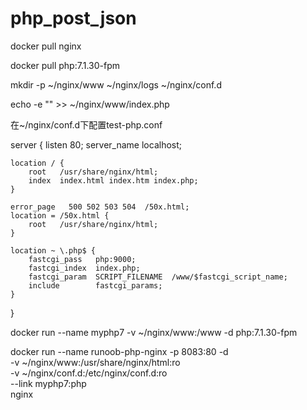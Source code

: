# php_post_json

docker pull nginx

docker pull php:7.1.30-fpm

mkdir -p ~/nginx/www ~/nginx/logs ~/nginx/conf.d

echo -e "<?php\n    phpinfo();\n?>" >> ~/nginx/www/index.php

在~/nginx/conf.d下配置test-php.conf

server {
    listen       80;
    server_name  localhost;
    
    location / {
        root   /usr/share/nginx/html;
        index  index.html index.htm index.php;
    }
   
    error_page   500 502 503 504  /50x.html;
    location = /50x.html {
        root   /usr/share/nginx/html;
    }
    
    location ~ \.php$ {
        fastcgi_pass   php:9000;
        fastcgi_index  index.php;
        fastcgi_param  SCRIPT_FILENAME  /www/$fastcgi_script_name;
        include        fastcgi_params;
    }
}

docker run --name  myphp7 -v ~/nginx/www:/www  -d php:7.1.30-fpm

docker run --name runoob-php-nginx -p 8083:80 -d \
    -v ~/nginx/www:/usr/share/nginx/html:ro \
    -v ~/nginx/conf.d:/etc/nginx/conf.d:ro \
    --link myphp7:php \
    nginx
